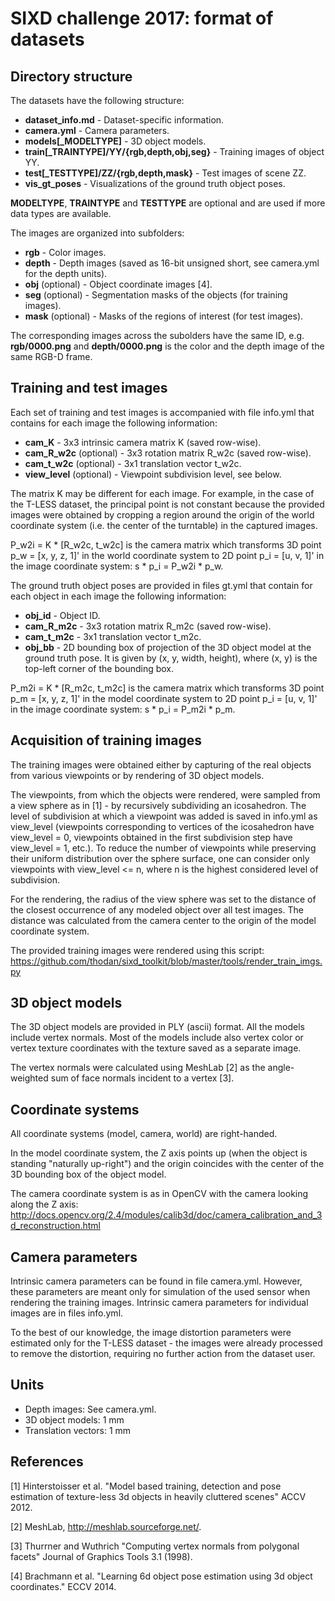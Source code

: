 # SIXD challenge 2017: format of datasets


## Directory structure

The datasets have the following structure:

* **dataset_info.md** - Dataset-specific information.
* **camera.yml** - Camera parameters.
* **models[\_MODELTYPE]** - 3D object models.
* **train[\_TRAINTYPE]/YY/{rgb,depth,obj,seg}** - Training images of object YY.
* **test[\_TESTTYPE]/ZZ/{rgb,depth,mask}** - Test images of scene ZZ.
* **vis_gt_poses** - Visualizations of the ground truth object poses.

**MODELTYPE**, **TRAINTYPE** and **TESTTYPE** are optional and are used if more
data types are available.

The images are organized into subfolders:

* **rgb** - Color images.
* **depth** - Depth images (saved as 16-bit unsigned short, see camera.yml for
    the depth units).
* **obj** (optional) - Object coordinate images [4].
* **seg** (optional) - Segmentation masks of the objects (for training images).
* **mask** (optional) - Masks of the regions of interest (for test images).

The corresponding images across the subolders have the same ID,
e.g. **rgb/0000.png** and **depth/0000.png** is the color and the depth image
of the same RGB-D frame.


## Training and test images

Each set of training and test images is accompanied with file info.yml that
contains for each image the following information:

* **cam\_K** - 3x3 intrinsic camera matrix K (saved row-wise).
* **cam\_R\_w2c** (optional) - 3x3 rotation matrix R\_w2c (saved row-wise).
* **cam\_t\_w2c** (optional) - 3x1 translation vector t\_w2c.
* **view\_level** (optional) - Viewpoint subdivision level, see below.

The matrix K may be different for each image. For example, in the case of the
T-LESS dataset, the principal point is not constant because the provided images
were obtained by cropping a region around the origin of the world coordinate
system (i.e. the center of the turntable) in the captured images.

P\_w2i = K * [R\_w2c, t\_w2c] is the camera matrix which transforms 3D point
p\_w = [x, y, z, 1]' in the world coordinate system to 2D point p\_i =
[u, v, 1]' in the image coordinate system: s * p\_i = P\_w2i * p\_w.

The ground truth object poses are provided in files gt.yml that contain for each
object in each image the following information:

* **obj\_id** - Object ID.
* **cam\_R\_m2c** - 3x3 rotation matrix R\_m2c (saved row-wise).
* **cam\_t\_m2c** - 3x1 translation vector t\_m2c.
* **obj\_bb** - 2D bounding box of projection of the 3D object model at the
    ground truth pose. It is given by (x, y, width, height), where (x, y) is the
    top-left corner of the bounding box. 

P\_m2i = K * [R\_m2c, t\_m2c] is the camera matrix which transforms 3D point
p\_m = [x, y, z, 1]' in the model coordinate system to 2D point p\_i =
[u, v, 1]' in the image coordinate system: s * p\_i = P\_m2i * p\_m.


## Acquisition of training images

The training images were obtained either by capturing of the real objects from
various viewpoints or by rendering of 3D object models.

The viewpoints, from which the objects were rendered, were sampled from a view
sphere as in [1] - by recursively subdividing an icosahedron. The level of
subdivision at which a viewpoint was added is saved in info.yml as view_level
(viewpoints corresponding to vertices of the icosahedron have view_level = 0,
viewpoints obtained in the first subdivision step have view_level = 1, etc.).
To reduce the number of viewpoints while preserving their uniform distribution
over the sphere surface, one can consider only viewpoints with view_level <= n,
where n is the highest considered level of subdivision.

For the rendering, the radius of the view sphere was set to the distance of the
closest occurrence of any modeled object over all test images. The distance was
calculated from the camera center to the origin of the model coordinate system.

The provided training images were rendered using this script:
https://github.com/thodan/sixd_toolkit/blob/master/tools/render_train_imgs.py


## 3D object models

The 3D object models are provided in PLY (ascii) format. All the models include
vertex normals. Most of the models include also vertex color or vertex texture
coordinates with the texture saved as a separate image.

The vertex normals were calculated using MeshLab [2] as the angle-weighted sum
of face normals incident to a vertex [3].


## Coordinate systems

All coordinate systems (model, camera, world) are right-handed.

In the model coordinate system, the Z axis points up (when the object is
standing "naturally up-right") and the origin coincides with the center of the
3D bounding box of the object model.

The camera coordinate system is as in OpenCV with the camera looking along the
Z axis:
http://docs.opencv.org/2.4/modules/calib3d/doc/camera_calibration_and_3d_reconstruction.html


## Camera parameters

Intrinsic camera parameters can be found in file camera.yml. However, these
parameters are meant only for simulation of the used sensor when rendering the
training images. Intrinsic camera parameters for individual images are in files
info.yml.

To the best of our knowledge, the image distortion parameters were estimated
only for the T-LESS dataset - the images were already processed to remove the
distortion, requiring no further action from the dataset user.


## Units

* Depth images: See camera.yml.
* 3D object models: 1 mm
* Translation vectors: 1 mm


## References

[1] Hinterstoisser et al. "Model based training, detection and pose estimation
    of texture-less 3d objects in heavily cluttered scenes" ACCV 2012.

[2] MeshLab, http://meshlab.sourceforge.net/.

[3] Thurrner and Wuthrich "Computing vertex normals from polygonal
    facets" Journal of Graphics Tools 3.1 (1998).

[4] Brachmann et al. "Learning 6d object pose estimation using 3d object
    coordinates." ECCV 2014.
